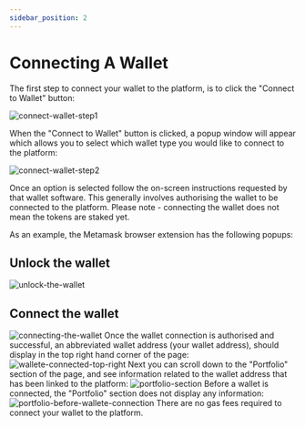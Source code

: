 ```yaml
---
sidebar_position: 2
---
```


# Connecting A Wallet
The first step to connect your wallet to the platform, is to click the &quot;Connect to Wallet&quot; button:

![connect-wallet-step1](/img/staking-user-guide/connect-wallet-step1.png)

When the &quot;Connect to Wallet&quot; button is clicked, a popup window will appear which allows you to select which wallet type you would like to connect to the platform:

![connect-wallet-step2](/img/staking-user-guide/connect-wallet-step2.png)

Once an option is selected follow the on-screen instructions requested by that wallet software. This generally involves authorising the wallet to be connected to the platform. Please note - connecting the wallet does not mean the tokens are staked yet.

As an example, the Metamask browser extension has the following popups:

## Unlock the wallet
![unlock-the-wallet](/img/staking-user-guide/unlock-the-wallet.png)

## Connect the wallet
![connecting-the-wallet](/img/staking-user-guide/connecting-the-wallet.png)
Once the wallet connection is authorised and successful, an abbreviated wallet address (your wallet address), should display in the top right hand corner of the page:
![wallete-connected-top-right](/img/staking-user-guide/wallete-connected-top-right.png)
Next you can scroll down to the &quot;Portfolio&quot; section of the page, and see information related to the wallet address that has been linked to the platform:
![portfolio-section](/img/staking-user-guide/portfolio-section.png)
Before a wallet is connected, the &quot;Portfolio&quot; section does not display any information:
![portfolio-before-wallete-connection](/img/staking-user-guide/portfolio-before-wallete-connection.png)
There are no gas fees required to connect your wallet to the platform.